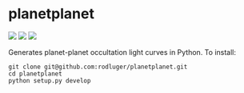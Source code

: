 # planetplanet
<p><a href="https://travis-ci.com/rodluger/planetplanet"><img src="https://travis-ci.com/rodluger/planetplanet.svg?token=jABaFLLgJNHTWSqkT7CM&branch=master"/></a>
<a href="https://raw.githubusercontent.com/rodluger/everest/master/LICENSE"><img src="https://img.shields.io/badge/license-GNU-3399ff.svg"/></a>
<a href="http://staff.washington.edu/rodluger/planetplanet/index.html"><img src="https://img.shields.io/badge/read-the_docs-blue.svg?style=flat"/></a>
</p>
Generates planet-planet occultation light curves in Python. To install:

```
git clone git@github.com:rodluger/planetplanet.git
cd planetplanet
python setup.py develop
```
